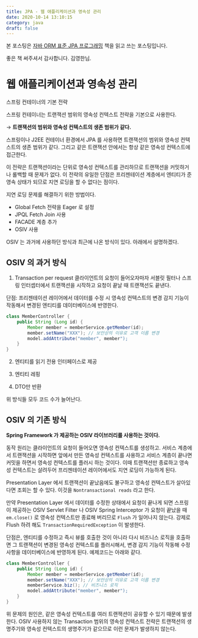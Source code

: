 ```yaml
---
title: JPA - 웹 애플리케이션과 영속성 관리
date: 2020-10-14 13:10:15
category: java
draft: false
---
```


본 포스팅은 [자바 ORM 표준 JPA 프로그래밍](https://www.aladin.co.kr/shop/wproduct.aspx?itemid=62681446) 책을 읽고 쓰는 포스팅입니다.

좋은 책 써주셔서 감사합니다. 김영한님.

# 웹 애플리케이션과 영속성 관리

스프링 컨테이너의 기본 전략

스프링 컨테이너는 트랜잭션 범위의 영속성 컨텍스트 전략을 기본으로 사용한다.

→ **트랜잭션의 범위와 영속성 컨텍스트의 생존 범위가 같다.**

스프링이나 J2EE 컨테이너 환경에서 JPA 를 사용하면 트랜잭션의 범위와 영속성 컨텍스트의 생존 범위가 같다. 그리고 같은 트랜잭션 안에서는 항상 같은 영속성 컨텍스트에 접근한다.

이 전략은 트랜잭션이라는 단위로 영속성 컨텍스트를 관리하므로 트랜잭션을 커밋하거나 롤백할 때 문제가 없다. 이 전략의 유일한 단점은 프리젠테이션 계층에서 엔티티가 준영속 상태가 되므로 지연 로딩을 할 수 없다는 점이다.

지연 로딩 문제를 해결하기 위한 방법이다.

- Global Fetch 전략을 Eager 로 설정
- JPQL Fetch Join 사용
- FACADE 계층 추가
- OSIV 사용

OSIV 는 과거에 사용하던 방식과 최근에 나온 방식이 있다. 아래에서 설명하겠다.

## OSIV 의 과거 방식

1. Transaction per request
   클라이언트의 요청이 들어오자마자 서블릿 필터나 스프링 인터셉터에서 트랜잭션을 시작하고 요청이 끝날 때 트랜잭션도 끝낸다.

단점: 프리젠테이션 레이어에서 데이터를 수정 시 영속성 컨텍스트의 변경 감지 기능이 작동해서 변경된 엔티티를 데이터베이스에 반영한다.

```java
class MemberController {
	public String (Long id) {
		Member member = memberService.getMember(id);
		member.setName("XXX"); // 보안상의 이유로 고객 이름 변경
		model.addAttribute("member", member");
	}
}
```

2. 엔티티를 읽기 전용 인터페이스로 제공

3. 엔티티 레핑

4. DTO만 반환

위 방식들 모두 코드 수가 늘어난다.

## OSIV 의 기존 방식

**Spring Framework 가 제공하는 OSIV 라이브러리를 사용하는 것이다.**

동작 원리는 클라이언트의 요청이 들어오면 영속성 컨텍스트를 생성하고. 서비스 계층에서 트랜잭션을 시작하면 앞에서 만든 영속성 컨텍스트를 사용하고 서비스 계층이 끝나면 커밋을 하면서 영속성 컨텍스트를 플러시 하는 것이다. 이때 트랜잭션만 종료하고 영속성 컨텍스트는 살려두어 프리젠테이션 레이어에서도 지연 로딩이 가능하게 된다.

Presentation Layer 에서 트랜잭션이 끝났음에도 불구하고 영속성 컨텍스트가 살아있다면 조회는 할 수 있다. 이것을 `Nontransactional reads` 라고 한다.

만약 Presentation Layer 에서 데이터를 수정한 상태에서 요청이 끝나게 되면 스프링이 제공하는 OSIV Servlet Filter 나 OSIV Spring Interceptor 가 요청이 끝났을 때 `em.close()` 로 영속성 컨텍스트만 종료해 버리므로 `Flush` 가 일어나지 않는다. 강제로 Flush 하려 해도 `TransactionRequiredException` 이 발생한다.

단점은, 엔티티를 수정하고 즉시 뷰를 호출한 것이 아니라 다시 비즈니스 로직을 호출하면 그 트랜잭션이 변경된 영속성 컨텍스트를 플러시해서, 변경 감지 기능이 작동해 수정사항을 데이터베이스에 반영하게 된다. 예제코드는 아래와 같다.

```java
class MemberController {
	public String (Long id) {
		Member member = memberService.getMember(id);
		member.setName("XXX"); // 보안상의 이유로 고객 이름 변경
		memberService.biz(); // 비즈니스 로직
		model.addAttribute("member", member");
	}
}
```

위 문제의 원인은, 같은 영속성 컨텍스트를 여러 트랜잭션이 공유할 수 있기 때문에 발생한다. OSIV 사용하지 않는 Transaction 범위의 영속성 컨텍스트 전략은 트랜잭션의 생명주기와 영속성 컨텍스트의 생명주기가 같으므로 이런 문제가 발생하지 않는다.
